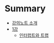 # Summary

* [강의노트 소개](README.md)
* [1강](chapter1.md)
  * [인터럽트와 트랩](chapter1/c778-d130-b7fd-d2b8-c640-d2b8-b7a9.md)

